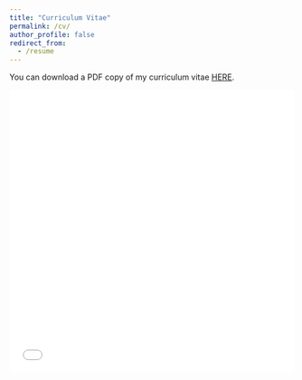 ```yaml
---
title: "Curriculum Vitae"
permalink: /cv/
author_profile: false
redirect_from:
  - /resume
---
```

You can download a PDF copy of my curriculum vitae [HERE](/files/pdf/CV_Sayorn_Chin.pdf).

<iframe src="/files/pdf/CV_Sayorn_Chin.pdf" width="100%" height="500" frameborder="no" border="0" marginwidth="0" marginheight="0"></iframe>
